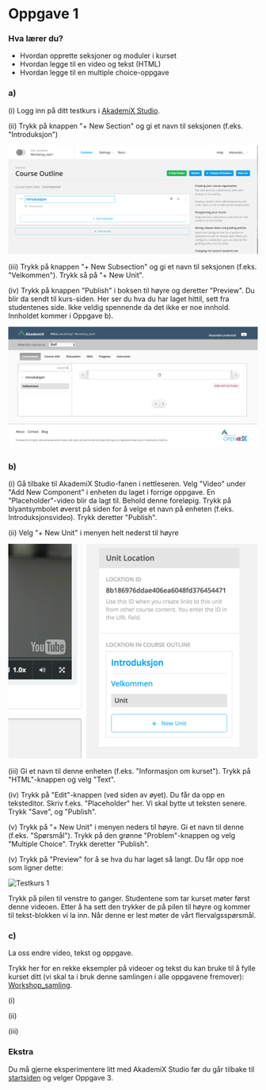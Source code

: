 # Oppgave 1

### Hva lærer du?
* Hvordan opprette seksjoner og moduler i kurset
* Hvordan legge til en video og tekst (HTML)
* Hvordan legge til en multiple choice-oppgave


### a)

(i) Logg inn på ditt testkurs i [AkademiX Studio](https://beta.akademix.no:18010).

(ii) Trykk på knappen "+ New Section" og gi et navn til seksjonen (f.eks. "Introduksjon")

![Ny seksjon](new_section.png)


(iii) Trykk på knappen "+ New Subsection" og gi et navn til seksjonen (f.eks. "Velkommen"). Trykk så på "+ New Unit".

(iv) Trykk på knappen "Publish" i boksen til høyre og deretter "Preview". Du blir da sendt til kurs-siden. Her ser du hva du har laget hittil, sett fra studentenes side. Ikke veldig spennende da det ikke er noe innhold. Innholdet kommer i Oppgave b).

![Første preview](first_preview.png)

### b)

(i) Gå tilbake til AkademiX Studio-fanen i nettleseren. Velg "Video" under "Add New Component" i enheten du laget i forrige oppgave. En "Placeholder"-video blir da lagt til. Behold denne foreløpig. Trykk på blyantsymbolet øverst på siden for å velge et navn på enheten (f.eks. Introduksjonsvideo). Trykk deretter "Publish".

(ii) Velg "+ New Unit" i menyen helt nederst til høyre

![Ny enhet](new_unit_in_unit.png)

(iii) Gi et navn til denne enheten (f.eks. "Informasjon om kurset"). Trykk på "HTML"-knappen og velg "Text".

(iv) Trykk på "Edit"-knappen (ved siden av øyet). Du får da opp en teksteditor. Skriv f.eks. "Placeholder" her. Vi skal bytte ut teksten senere. Trykk "Save", og "Publish".

(v) Trykk på "+ New Unit" i menyen neders til høyre. Gi et navn til denne (f.eks. "Spørsmål"). Trykk på den grønne "Problem"-knappen og velg "Multiple Choice". Trykk deretter "Publish".

(v) Trykk på "Preview" for å se hva du har laget så langt. Du får opp noe som ligner dette:

![Testkurs 1](testkurs_1.png)

Trykk på pilen til venstre to ganger. Studentene som tar kurset møter først denne videoen. Etter å ha sett den trykker de på pilen til høyre og kommer til tekst-blokken vi la inn. Når denne er lest møter de vårt flervalgsspørsmål. 

### c)

La oss endre video, tekst og oppgave.

Trykk her for en rekke eksempler på videoer og tekst du kan bruke til å fylle kurset ditt (vi skal ta i bruk denne samlingen i alle oppgavene fremover): 
[Workshop_samling](../ressurser.md).

(i) 

(ii)


(iii)


### Ekstra

Du må gjerne eksperimentere litt med AkademiX Studio før du går tilbake til [startsiden](../README.md#oppgaver) og velger Oppgave 3.